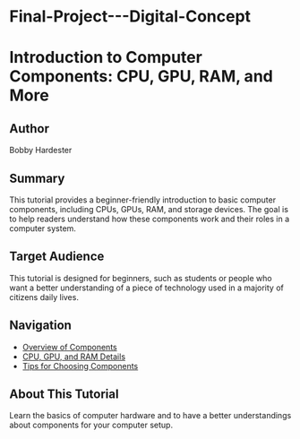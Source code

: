 # Final-Project---Digital-Concept
# Introduction to Computer Components: CPU, GPU, RAM, and More

## Author
Bobby Hardester

## Summary
This tutorial provides a beginner-friendly introduction to basic computer 
components, including CPUs, GPUs, RAM, and storage devices. The goal is to 
help readers understand how these components work and their roles in a 
computer system.

## Target Audience
This tutorial is designed for beginners, such as students or people who 
want a better understanding of a piece of technology used in a majority 
of citizens daily lives.

## Navigation
- [Overview of Components](overview.md)
- [CPU, GPU, and RAM Details](details.md)
- [Tips for Choosing Components](tips.md)

## About This Tutorial
Learn the basics of computer hardware and to have a better understandings 
about components for your computer setup.

